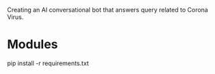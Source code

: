 Creating an AI conversational bot that answers query related to Corona Virus.


# Modules

pip install -r requirements.txt
